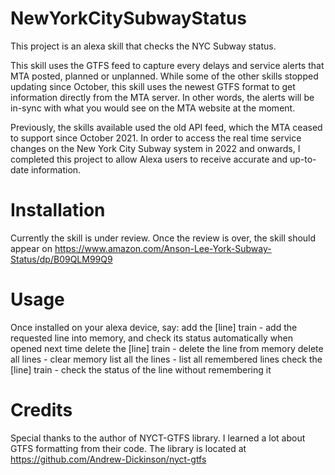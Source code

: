 # NewYorkCitySubwayStatus
This project is an alexa skill that checks the NYC Subway status. 

This skill uses the GTFS feed to capture every delays and service alerts that MTA posted, planned or unplanned. While some of the other skills stopped updating since October, this skill uses the newest GTFS format to get information directly from the MTA server. In other words, the alerts will be in-sync with what you would see on the MTA website at the moment.

Previously, the skills available used the old API feed, which the MTA ceased to support since October 2021. In order to access the real time service changes on the New York City Subway system in 2022 and onwards, I completed this project to allow Alexa users to receive accurate and up-to-date information.

# Installation
Currently the skill is under review. Once the review is over, the skill should appear on https://www.amazon.com/Anson-Lee-York-Subway-Status/dp/B09QLM99Q9

# Usage
Once installed on your alexa device, say:
add the [line] train - add the requested line into memory, and check its status automatically when opened next time
delete the [line] train - delete the line from memory
delete all lines - clear memory
list all the lines - list all remembered lines
check the [line] train - check the status of the line without remembering it

# Credits
Special thanks to the author of NYCT-GTFS library. I learned a lot about GTFS formatting from their code. The library is located at https://github.com/Andrew-Dickinson/nyct-gtfs
